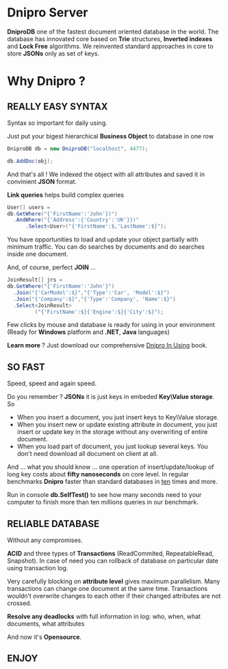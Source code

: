 # Dnipro Server

**DniproDB** one of the fastest document oriented database in the world. The database has innovated core based on **Trie** structures, **Inverted indexes** and **Lock Free** algorithms. We reinvented standard approaches in core to store **JSONs** only as set of keys.

# Why Dnipro ?
## REALLY EASY SYNTAX

Syntax so important for daily using.

Just put your bigest hierarchical **Business Object** to database in one row

```C#
DniproDB db = new DniproDB("localhost", 4477);

db.AddDoc(obj);
```
And that's all ! We indexed the object with all attributes and saved it in convinient **JSON** format. 

**Link queries** helps build complex queries

```C#
User[] users = 
db.GetWhere("{'FirstName':'John'})")
  .AndWhere("{'Address':{'Country':'UK'}})"
	  .Select<User>("{'FirstName':$,'LastName':$}");
```

You have opportunities to load and update your object partially with minimum traffic. You can do searches by documents and do searches inside one document.

And, of course, perfect **JOIN** ...
```C#
JoinResult[] jrs =
db.GetWhere("{'FirstName':'John'}")
  .Join("{'CarModel':$}","{'Type':'Car', 'Model':$}")
  .Join("{'Company':$}","{'Type':'Company', 'Name':$}")
  .Select<JoinResult>
         ("{'FirstName':$}{'Engine':$}{'City':$}");
```
Few clicks by mouse and database is ready for using in your environment 
(Ready for **Windows** platform and **.NET**, **Java** languages)

**Learn more** ? Just download our comprehensive [Dnipro In Using](http://booben.com/DniproDB_In_Using_EN.PDF) book.

## SO FAST

Speed, speed and again speed.

Do you remember ? **JSONs** it is just keys in embeded **Key\Value storage**.
So 
* When you insert a document, you just insert keys to Key\Value storage.
* When you insert new or update existing attribute in document,
  you just insert or update key in the storage without any overwriting of entire document.
* When you load part of document, you just lookup several keys. You don't need download all document on client at all.

And ... what you should know ... one operation of insert/update/lookup of long key costs about **fifty nanoseconds** on core level.
In regular benchmarks **Dnipro** faster than standard databases in [ten](http://forum.pikosec.com/viewforum.php?f=7) times and more.

Run in console **db.SelfTest()** to see how many seconds need to your computer to finish more than ten millions queries in our benchmark.

## RELIABLE DATABASE

Without any compromises.

**ACID** and three types of **Transactions** (ReadCommited, RepeatableRead, Snapshot). In case of need you can rollback of database on particular date using transaction log.

Very carefully blocking on **attribute level** gives maximum parallelism. Many transactions can change one document at the same time. Transactions wouldn’t overwrite changes to each other if their changed attributes are not crossed.

**Resolve any deadlocks** with full information in log: who, when, what documents, what attributes

And now it's **Opensource**.

## ENJOY
